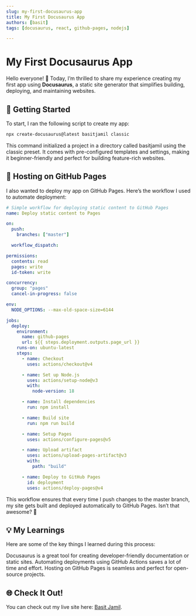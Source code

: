 ```yaml
---
slug: my-first-docusaurus-app
title: My First Docusaurus App
authors: [basit]
tags: [docusaurus, react, github-pages, nodejs]

---
```


# My First Docusaurus App

Hello everyone! 👋 Today, I’m thrilled to share my experience creating my first app using **Docusaurus**, a static site generator that simplifies building, deploying, and maintaining websites.

## 🎉 Getting Started

To start, I ran the following script to create my app:

```bash
npx create-docusaurus@latest basitjamil classic
```

This command initialized a project in a directory called basitjamil using the classic preset. It comes with pre-configured templates and settings, making it beginner-friendly and perfect for building feature-rich websites.

## 🚀 Hosting on GitHub Pages

I also wanted to deploy my app on GitHub Pages. Here’s the workflow I used to automate deployment:

```yaml
# Simple workflow for deploying static content to GitHub Pages
name: Deploy static content to Pages

on:
  push:
    branches: ["master"]

  workflow_dispatch:

permissions:
  contents: read
  pages: write
  id-token: write

concurrency:
  group: "pages"
  cancel-in-progress: false

env:
  NODE_OPTIONS: --max-old-space-size=6144

jobs:
  deploy:
    environment:
      name: github-pages
      url: ${{ steps.deployment.outputs.page_url }}
    runs-on: ubuntu-latest
    steps:
      - name: Checkout
        uses: actions/checkout@v4

      - name: Set up Node.js
        uses: actions/setup-node@v3
        with:
          node-version: 18

      - name: Install dependencies
        run: npm install

      - name: Build site
        run: npm run build

      - name: Setup Pages
        uses: actions/configure-pages@v5

      - name: Upload artifact
        uses: actions/upload-pages-artifact@v3
        with:
          path: "build"

      - name: Deploy to GitHub Pages
        id: deployment
        uses: actions/deploy-pages@v4

```

This workflow ensures that every time I push changes to the master branch, my site gets built and deployed automatically to GitHub Pages. Isn’t that awesome? 🎉

## 💡 My Learnings

Here are some of the key things I learned during this process:

Docusaurus is a great tool for creating developer-friendly documentation or static sites.
Automating deployments using GitHub Actions saves a lot of time and effort.
Hosting on GitHub Pages is seamless and perfect for open-source projects.

## 🌐 Check It Out!

You can check out my live site here: [Basit Jamil](https://chbasitgill.github.io/basitjamil/).